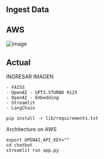 ## Ingest Data

## AWS

![image](https://github.com/luisgradossalinas/eder-rag-chatbot/assets/2066453/6d97f3c1-77b6-4ddb-903e-43aea3c5bbd0)

## Actual

INGRESAR IMAGEN

    - FAISS
    - OpenAI - GPT3.5TURBO 0125
    - OpenAI - Embedding 
    - Streamlit
    - LangChain

    pip install -r lib/requirements.txt

Architecture on AWS

    export OPENAI_API_KEY=""
    cd chatbot
    streamlit run app.py

